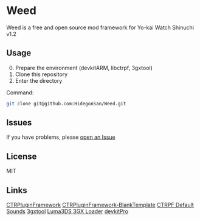 # Weed

Weed is a free and open source mod framework for Yo-kai Watch Shinuchi v1.2
<!-- | [Website](https://example.com) | [YouTube](https://example.com) | [Twitter](https://example.com) | [Discord](https://example.com) | -->
## Usage

0. Prepare the environment (devkitARM, libctrpf, 3gxtool)
1. Clone this repository
2. Enter the directory

Command:

```bash
git clone git@github.com:HidegonSan/Weed.git
```

## Issues

If you have problems, please [open an Issue](https://github.com/HidegonSan/Weed/issues/new)<!-- or ask for help on [Discord](https://example.com) -->

## License

MIT

## Links

[CTRPluginFramework](https://gitlab.com/thepixellizeross/ctrpluginframework)
[CTRPluginFramework-BlankTemplate](https://github.com/PabloMK7/CTRPluginFramework-BlankTemplate)
[CTRPF Default Sounds](https://cdn.discordapp.com/attachments/479233979271086090/835472532697382932/CTRPF_DefaultSounds.zip)
[3gxtool](https://gitlab.com/thepixellizeross/3gxtool)
[Luma3DS 3GX Loader](https://github.com/Nanquitas/Luma3DS)
[devkitPro](https://devkitpro.org/)
